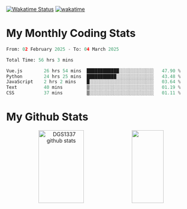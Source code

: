 [![Wakatime Status](https://github.com/noopurphalak/noopurphalak/workflows/wakatime-status-update/badge.svg)](https://github.com/noopurphalak/noopurphalak/actions/workflows/main.yml)
[![wakatime](https://wakatime.com/badge/user/80ace140-ef40-4fdd-b8ed-f3be3d2e1aea.svg)](https://wakatime.com/@80ace140-ef40-4fdd-b8ed-f3be3d2e1aea)

# My Monthly Coding Stats

<!--START_SECTION:waka-->

```python
From: 02 February 2025 - To: 04 March 2025

Total Time: 56 hrs 3 mins

Vue.js        26 hrs 54 mins  ████████████░░░░░░░░░░░░░   47.90 %
Python        24 hrs 25 mins  ███████████░░░░░░░░░░░░░░   43.48 %
JavaScript    2 hrs 2 mins    █░░░░░░░░░░░░░░░░░░░░░░░░   03.64 %
Text          40 mins         ▒░░░░░░░░░░░░░░░░░░░░░░░░   01.19 %
CSS           37 mins         ▒░░░░░░░░░░░░░░░░░░░░░░░░   01.11 %
```

<!--END_SECTION:waka-->

# My Github Stats
<div style="text-align: center;">
  <img width="49%" height="195px" src="https://github-readme-stats-sigma-five.vercel.app/api?username=noopurphalak&show_icons=true&count_private=true&hide_border=true&title_color=00FFFF&icon_color=00FFFF&text_color=00FFFF&bg_color=0d1117" alt="DGS1337 github stats" />
  <img width="41%" height="195px" src="https://github-readme-stats-sigma-five.vercel.app/api/top-langs/?username=noopurphalak&layout=compact&hide_border=true&title_color=00FFFF&text_color=00FFFF&bg_color=0d1117" />
</div>
